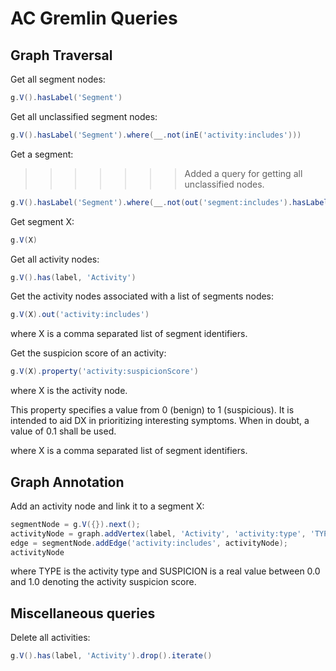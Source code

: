 # AC Gremlin Queries

## Graph Traversal

Get all segment nodes:
```groovy
g.V().hasLabel('Segment')
```

Get all unclassified segment nodes:
```groovy
g.V().hasLabel('Segment').where(__.not(inE('activity:includes')))
```

Get a segment:
>>>>>>> Added a query for getting all unclassified nodes.
```groovy
g.V().hasLabel('Segment').where(__.not(out('segment:includes').hasLabel('Activity')))
```

Get segment X:
```groovy
g.V(X)
```

Get all activity nodes:
```groovy
g.V().has(label, 'Activity')
```

Get the activity nodes associated with a list of segments nodes:
```groovy
g.V(X).out('activity:includes')
```
where X is a comma separated list of segment identifiers.

Get the suspicion score of an activity:
```groovy
g.V(X).property('activity:suspicionScore')
```
where X is the activity node.

This property specifies a value from 0 (benign) to 1 (suspicious). It
is intended to aid DX in prioritizing interesting symptoms. When in
doubt, a value of 0.1 shall be used.


where X is a comma separated list of segment identifiers.

## Graph Annotation

Add an activity node and link it to a segment X:
```groovy
segmentNode = g.V({}).next();
activityNode = graph.addVertex(label, 'Activity', 'activity:type', 'TYPE', 'activity:suspicionScore', SUSPICION);
edge = segmentNode.addEdge('activity:includes', activityNode);
activityNode
```
where TYPE is the activity type and SUSPICION is a real value between
0.0 and 1.0 denoting the activity suspicion score.

## Miscellaneous queries

Delete all activities:
```groovy
g.V().has(label, 'Activity').drop().iterate()
```
